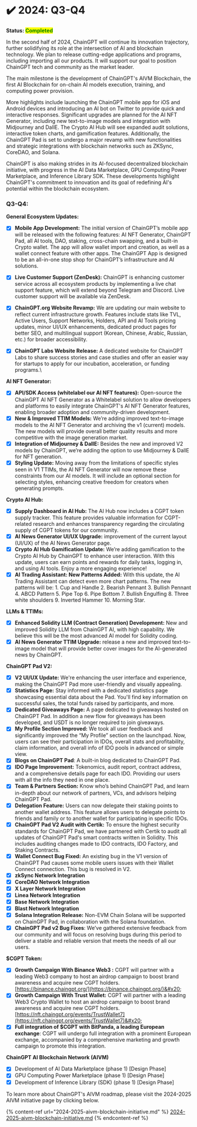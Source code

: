 # ✔️ 2024: Q3-Q4

**Status:&#x20;**<mark style="color:green;">**Completed**</mark>

In the second half of 2024, ChainGPT will continue its innovation trajectory, further solidifying its role at the intersection of AI and blockchain technology. We plan to release cutting-edge applications and programs, including importing all our products. It will support our goal to position ChainGPT tech and community as the market leader.

The main milestone is the development of ChainGPT's AIVM Blockchain, the first AI Blockchain for on-chain AI models execution, training, and computing power provision.

More highlights include launching the ChainGPT mobile app for iOS and Android devices and introducing an AI bot on Twitter to provide quick and interactive responses. Significant upgrades are planned for the AI NFT Generator, including new text-to-image models and integration with Midjourney and DallE. The Crypto AI Hub will see expanded audit solutions, interactive token charts, and gamification features. Additionally, the ChainGPT Pad is set to undergo a major revamp with new functionalities and strategic integrations with blockchain networks such as ZKSync, CoreDAO, and Solana.

ChainGPT is also making strides in its AI-focused decentralized blockchain initiative, with progress in the AI Data Marketplace, GPU Computing Power Marketplace, and Inference Library SDK. These developments highlight ChainGPT's commitment to innovation and its goal of redefining AI's potential within the blockchain ecosystem.

### **Q3-Q4:**

**General Ecosystem Updates:**

* [x] **Mobile App Development:** The initial version of ChainGPT’s mobile app will be released with the following features: AI NFT Generator, ChainGPT Pad, all AI tools, DAO, staking, cross-chain swapping, and a built-in Crypto wallet. The app will allow wallet import and creation, as well as a wallet connect feature with other apps. The ChainGPT App is designed to be an all-in-one stop shop for ChainGPT’s infrastructure and AI solutions.&#x20;
* [x] **Live Customer Support (ZenDesk):** ChainGPT is enhancing customer service across all ecosystem products by implementing a live chat support feature, which will extend beyond Telegram and Discord. Live customer support will be available via ZenDesk.
* [x] **ChainGPT.org Website Revamp:** We are updating our main website to reflect current infrastructure growth. Features include stats like TVL, Active Users, Support Networks, Holders, API and AI Tools pricing updates, minor UI/UX enhancements, dedicated product pages for better SEO, and multilingual support (Korean, Chinese, Arabic, Russian, etc.) for broader accessibility.
* [x] **ChainGPT Labs Website Release:** A dedicated website for ChainGPT Labs to share success stories and case studies and offer an easier way for startups to apply for our incubation, acceleration, or funding programs.\


**AI NFT Generator:**

* [x] **API/SDK Access (whitelabel our AI NFT features):** Open-source the ChainGPT AI NFT Generator as a Whitelabel solution to allow developers and platforms to easily integrate ChainGPT's AI NFT Generator features, enabling broader adoption and community-driven development.
* [x] **New & Improved TTIM Models:** We’re adding improved text-to-image models to the AI NFT Generator and archiving the v1 (current) models. The new models will provide overall better quality results and more competitive with the image generation market.
* [x] **Integration of Midjourney & DallE:** Besides the new and improved V2 models by ChainGPT, we’re adding the option to use Midjourney & DallE for NFT generation.
* [x] **Styling Update:**  Moving away from the limitations of specific styles seen in V1 TTIMs, the AI NFT Generator will now remove these constraints from our AI models. It will include an optional section for selecting styles, enhancing creative freedom for creators when generating prompts.

**Crypto AI Hub:**

* [x] **Supply Dashboard in AI Hub:** The AI Hub now includes a CGPT token supply tracker. This feature provides valuable information for CGPT-related research and enhances transparency regarding the circulating supply of CGPT tokens for our community.
* [x] **AI News Generator UI/UX Upgrade:** improvement of the current layout (UI/UX) of the AI News Generator page.&#x20;
* [x] **Crypto AI Hub Gamification Update:** We’re adding gamification to the Crypto AI Hub by ChainGPT to enhance user interaction. With this update, users can earn points and rewards for daily tasks, logging in, and using AI tools. Enjoy a more engaging experience!
* [x] **AI Trading Assistant: New Patterns Added:** With this update, the AI Trading Assistant can detect even more chart patterns. The new patterns will be: 1. Cup and Handle 2. Bearish Pennant 3. Bullish Pennant 4. ABCD Pattern 5. Pipe Top 6. Pipe Bottom 7. Bullish Engulfing 8. Three white shoulders 9. Inverted Hammer 10. Morning Star.&#x20;

**LLMs & TTIMs:**

* [x] **Enhanced Solidity LLM (Contract Generation) Development:** New and improved Solidity LLM from ChainGPT AI, with high capability. We believe this will be the most advanced AI model for Solidity coding.
* [x] **AI News Generator TTIM Upgrade:** release a new and improved text-to-image model that will provide better cover images for the AI-generated news by ChainGPT.

**ChainGPT Pad V2:**

* [x] **V2 UI/UX Update:** We're enhancing the user interface and experience, making the ChainGPT Pad more user-friendly and visually appealing.
* [x] **Statistics Page:** Stay informed with a dedicated statistics page showcasing essential data about the Pad. You'll find key information on successful sales, the total funds raised by participants, and more.
* [x] **Dedicated Giveaways Page:** A page dedicated to giveaways hosted on ChainGPT Pad. In addition a new flow for giveaways has been developed, and USDT is no longer required to join giveaways.
* [x] **My Profile Section Improved:** We took all user feedback and significantly improved the “My Profile” section on the launchpad. Now, users can see their participation in IDOs, overall stats and profitability, claim information, and overall info of IDO pools in advanced or simple view.
* [x] **Blogs on ChainGPT Pad**: A built-in blog dedicated to ChainGPT Pad.
* [x] **IDO Page Improvement:** Tokenomics, audit report, contract address, and a comprehensive details page for each IDO. Providing our users with all the info they need in one place.
* [x] **Team & Partners Section:** Know who’s behind ChainGPT Pad, and learn in-depth about our network of partners, VCs, and advisors helping ChainGPT Pad.
* [x] **Delegation Feature:** Users can now delegate their staking points to another wallet address. This feature allows users to delegate points to friends and family or to another wallet for participating in specific IDOs.
* [x] **ChainGPT Pad V2 Audit with Certik:** To ensure the highest security standards for ChainGPT Pad, we have partnered with Certik to audit all updates of ChainGPT Pad's smart contracts written in Solidity. This includes auditing changes made to IDO contracts, IDO Factory, and Staking Contracts.
* [x] **Wallet Connect Bug Fixed:** An existing bug in the V1 version of ChainGPT Pad causes some mobile users issues with their Wallet Connect connection. This bug is resolved in V2.
* [x] **zkSync Network Integration**
* [x] **CoreDAO Network Integration**
* [x] **X Layer Network Integration**
* [x] **Linea Network Integration**
* [x] **Base Network Integration**
* [x] **Blast Network Integration**
* [x] **Solana Integration Release:** Non-EVM Chain Solana will be supported on ChainGPT Pad, in collaboration with the Solana foundation.&#x20;
* [x] **ChainGPT Pad v2 Bug Fixes**: We’ve gathered extensive feedback from our community and will focus on resolving bugs during this period to deliver a stable and reliable version that meets the needs of all our users.

**$CGPT Token:**

* [x] **Growth Campaign With Binance Web3 :** CGPT will partner with a leading Web3 company to host an airdrop campaign to boost brand awareness and acquire new CGPT holders. [https://binance.chaingpt.org/](https://binance.chaingpt.org/)&#x20;
* [x] **Growth Campaign With Trust Wallet:** CGPT will partner with a leading Web3 Crypto Wallet to host an airdrop campaign to boost brand awareness and acquire new CGPT holders. [https://nft.chaingpt.org/events/TrustWallet7](https://nft.chaingpt.org/events/TrustWallet7)&#x20;
* [x] **Full integration of $CGPT with BitPanda, a leading European exchange**: CGPT will undergo full integration with a prominent European exchange, accompanied by a comprehensive marketing and growth campaign to promote this integration.

**ChainGPT AI Blockchain Network (AIVM)**

* [x] Development of AI Data Marketplace (phase 1) \[Design Phase]
* [x] GPU Computing Power Marketplace (phase 1) \[Design Phase]
* [x] Development of Inference Library (SDK) (phase 1) \[Design Phase]

To learn more about ChainGPT's AIVM roadmap, please visit the 2024-2025 AIVM initiative page by clicking below.

{% content-ref url="2024-2025-aivm-blockchain-initiative.md" %}
[2024-2025-aivm-blockchain-initiative.md](2024-2025-aivm-blockchain-initiative.md)
{% endcontent-ref %}
